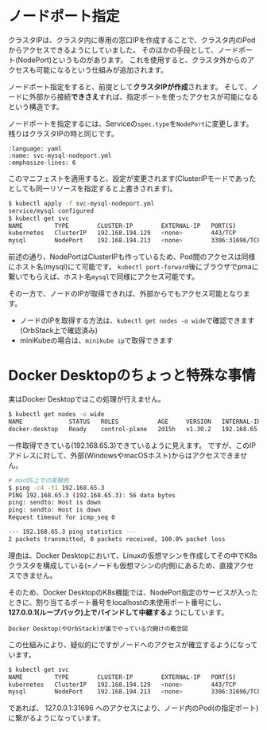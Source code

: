 # ノードポート指定

クラスタIPは、クラスタ内に専用の窓口IPを作成することで、クラスタ内のPodからアクセスできるようにしていました。
そのほかの手段として、ノードポート(NodePort)というものがあります。
これを使用すると、クラスタ外からのアクセスも可能になるという仕組みが追加されます。

ノードポート指定をすると、前提として**クラスタIPが作成**されます。
そして、ノードに外部から接続**できさえ**すれば、指定ポートを使ったアクセスが可能になるという構造です。

ノードポートを指定するには、Serviceの`spec.type`を`NodePort`に変更します。
残りはクラスタIPの時と同じです。

```{literalinclude} sources/svc-mysql-nodeport.yml
:language: yaml
:name: svc-mysql-nodeport.yml
:emphasize-lines: 6
```

このマニフェストを適用すると、設定が変更されます(ClusterIPモードであったとしても同一リソースを指定すると上書きされます)。

```bash
$ kubectl apply -f svc-mysql-nodeport.yml
service/mysql configured
$ kubectl get svc
NAME         TYPE        CLUSTER-IP        EXTERNAL-IP   PORT(S)          AGE
kubernetes   ClusterIP   192.168.194.129   <none>        443/TCP          68m
mysql        NodePort    192.168.194.213   <none>        3306:31696/TCP   41m <-- 31696がノードポート
```

前述の通り、NodePortはClusterIPも作っているため、Pod間のアクセスは同様にホスト名(mysql)にて可能です。
`kubectl port-forward`後にブラウザでpmaに繋いでもらえば、ホスト名`mysql`で同様にアクセス可能です。

その一方で、ノードのIPが取得できれば、外部からでもアクセス可能となります。

- ノードのIPを取得する方法は、`kubectl get nodes -o wide`で確認できます(OrbStack上で確認済み)
- miniKubeの場合は、`minikube ip`で取得できます

# Docker Desktopのちょっと特殊な事情

実はDocker Desktopではこの処理が行えません。

```bash
$ kubectl get nodes -o wide
NAME             STATUS   ROLES           AGE     VERSION   INTERNAL-IP    EXTERNAL-IP   OS-IMAGE         KERNEL-VERSION    CONTAINER-RUNTIME
docker-desktop   Ready    control-plane   2d15h   v1.30.2   192.168.65.3   <none>        Docker Desktop   6.10.4-linuxkit   docker://27.2.0
```

一件取得できている(192.168.65.3)できているように見えます。
ですが、このIPアドレスに対して、外部(WindowsやmacOSホスト)からはアクセスできません。

```bash
# macOS上での実験例
$ ping -c4 -t1 192.168.65.3
PING 192.168.65.3 (192.168.65.3): 56 data bytes
ping: sendto: Host is down
ping: sendto: Host is down
Request timeout for icmp_seq 0

--- 192.168.65.3 ping statistics ---
2 packets transmitted, 0 packets received, 100.0% packet loss
```

理由は、Docker Desktopにおいて、Linuxの仮想マシンを作成してその中でK8sクラスタを構成している(=ノードも仮想マシンの内側)にあるため、直接アクセスできません。

そのため、Docker DesktopのK8s機能では、NodePort指定のサービスが入ったときに、割り当てるポート番号をlocalhostの未使用ポート番号にし、**127.0.0.1(ループバック)上でバインドして中継する**ようにしています。

```{figure} images/k8s-dockerdesktop.drawio.png
Docker Desktop(やOrbStack)が裏でやっている穴開けの概念図
```

この仕組みにより、疑似的にですがノードへのアクセスが確立するようになっています。
```bash
$ kubectl get svc
NAME         TYPE        CLUSTER-IP        EXTERNAL-IP   PORT(S)          AGE
kubernetes   ClusterIP   192.168.194.129   <none>        443/TCP          68m
mysql        NodePort    192.168.194.213   <none>        3306:31696/TCP   41m
```
であれば、 127.0.0.1:31696 へのアクセスにより、ノード内のPod(の指定ポート)に繋がるようになっています。



